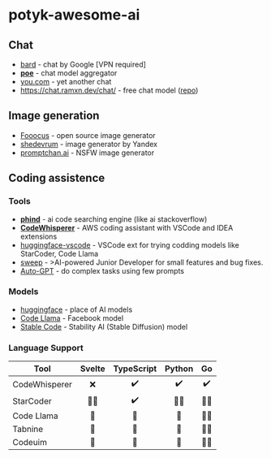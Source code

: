# potyk-awesome-ai

## Chat

- [bard](https://bard.google.com/chat) - chat by Google [VPN required]
- **[poe](https://poe.com/)** - chat model aggregator
- [you.com](https://you.com/) - yet another chat
- https://chat.ramxn.dev/chat/ - free chat model ([repo](https://github.com/ramonvc/freegpt-webui))

## Image generation

- [Fooocus](https://github.com/lllyasviel/Fooocus) - open source image generator
- [shedevrum](https://shedevrum.ai/) - image generator by Yandex
- [promptchan.ai](https://promptchan.ai/) - NSFW image generator

## Coding assistence

### Tools 

- **[phind](https://www.phind.com/)** - ai code searching engine (like ai stackoverflow)
- **[CodeWhisperer](https://aws.amazon.com/ru/codewhisperer/)** - AWS coding assistant with VSCode and IDEA extensions
- [huggingface-vscode](https://github.com/huggingface/huggingface-vscode) - VSCode ext for trying codding models like StarCoder, Code Llama
- [sweep](https://github.com/sweepai/sweep) - >AI-powered Junior Developer for small features and bug fixes.
- [Auto-GPT](https://github.com/Significant-Gravitas/Auto-GPT) - do complex tasks using few prompts

### Models

- [huggingface](https://huggingface.co/) - place of AI models
- [Code Llama](https://github.com/facebookresearch/codellama) - Facebook model
- [Stable Code](https://stability.ai/blog/stablecode-llm-generative-ai-coding) - Stability AI (Stable Diffusion) model

### Language Support

| Tool          | Svelte | TypeScript | Python |  Go   |
|---------------|:------:|:----------:|:------:|:-----:|
| CodeWhisperer |   ❌    |     ✔️     |   ✔️   |  ✔️   |
| StarCoder     | 😵‍💫  |     ✔️     | 😵‍💫  | 😵‍💫 |
| Code Llama    |   🤔   |     🤔     |   🤔   | 😵‍💫 |
| Tabnine       |   🤔   |     🤔     |   🤔   | 😵‍💫 |
| Codeuim       |   🤔   |     🤔     |   🤔   | 😵‍💫 |


